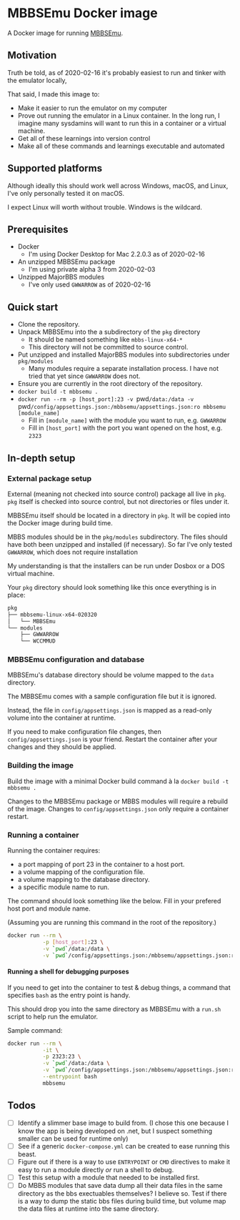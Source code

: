 # MBBSEmu Docker image

A Docker image for running [MBBSEmu](https://mbbsemu.com).

## Motivation

Truth be told, as of 2020-02-16 it's probably easiest to run and tinker with the emulator locally,

That said, I made this image to:

* Make it easier to run the emulator on my computer
* Prove out running the emulator in a Linux container. In the long run, I imagine many sysdamins will want to run this in a container or a virtual machine.
* Get all of these learnings into version control
* Make all of these commands and learnings executable and automated

## Supported platforms

Although ideally this should work well across Windows, macOS, and Linux, I've only personally tested it on macOS.

I expect Linux will worth without trouble. Windows is the wildcard.

## Prerequisites

* Docker
  * I'm using Docker Desktop for Mac 2.2.0.3 as of 2020-02-16
* An unzipped MBBSEmu package
  * I'm using private alpha 3 from 2020-02-03
* Unzipped MajorBBS modules
  * I've only used `GWWARROW` as of 2020-02-16

## Quick start

* Clone the repository.
* Unpack MBBSEmu into the a subdirectory of the `pkg` directory
  * It should be named something like `mbbs-linux-x64-*`
  * This directory will not be committed to source control.
* Put unzipped and installed MajorBBS modules into subdirectories under `pkg/modules`
  * Many modules require a separate installation process. I have not tried that yet since `GWWARROW` does not.
* Ensure you are currently in the root directory of the repository.
* `docker build -t mbbsemu .`
* `docker run --rm -p [host_port]:23 -v `pwd`/data:/data -v `pwd`/config/appsettings.json:/mbbsemu/appsettings.json:ro mbbsemu [module_name]`
  * Fill in `[module_name]` with the module you want to run, e.g. `GWWARROW`
  * Fill in `[host_port]` with the port you want opened on the host, e.g. `2323`

## In-depth setup

### External package setup

External (meaning not checked into source control) package all live in `pkg`. `pkg` itself is checked into source control, but not directories or files under it.

MBBSEmu itself should be located in a directory in `pkg`. It will be copied into the Docker image during build time.

MBBS modules should be in the `pkg/modules` subdirectory. The files should have both been unzipped and installed (if necessary). So far I've only tested `GWWARROW`, which does not require installation

My understanding is that the installers can be run under Dosbox or a DOS virtual machine.

Your `pkg` directory should look something like this once everything is in place:

```sh
pkg
├── mbbsemu-linux-x64-020320
│   └── MBBSEmu
└── modules
    ├── GWWARROW
    └── WCCMMUD
```

### MBBSEmu configuration and database

MBBSEmu's database directory should be volume mapped to the `data` directory.

The MBBSEmu comes with a sample configuration file but it is ignored.

Instead, the file in `config/appsettings.json` is mapped as a read-only volume into the container at runtime.

If you need to make configuration file changes, then `config/appsettings.json` is your friend. Restart the container after your changes and they should be applied.

### Building the image

Build the image with a minimal Docker build command à la `docker build -t mbbsemu .`

Changes to the MBBSEmu package or MBBS modules will require a rebuild of the image. Changes to `config/appsettings.json` only require a container restart.

### Running a container

Running the container requires:
  
* a port mapping of port 23 in the container to a host port.
* a volume mapping of the configuration file.
* a volume mapping to the database directory.
* a specific module name to run.

The command should look something like the below. Fill in your prefered host port and module name.

(Assuming you are running this command in the root of the repository.)

```sh
docker run --rm \
           -p [host_port]:23 \
           -v `pwd`/data:/data \
           -v `pwd`/config/appsettings.json:/mbbsemu/appsettings.json:ro \ mbbsemu [module_name]
```

#### Running a shell for debugging purposes

If you need to get into the container to test & debug things, a command that specifies `bash` as the entry point is handy.

This should drop you into the same directory as MBBSEmu with a `run.sh` script to help run the emulator.

Sample command:

```sh
docker run --rm \
           -it \
           -p 2323:23 \
           -v `pwd`/data:/data \
           -v `pwd`/config/appsettings.json:/mbbsemu/appsettings.json:ro \
           --entrypoint bash
           mbbsemu
```

## Todos

* [ ] Identify a slimmer base image to build from. (I chose this one because I know the app is being developed on .net, but I suspect something smaller can be used for runtime only)
* [ ] See if a generic `docker-compose.yml` can be created to ease running this beast.
* [ ] Figure out if there is a way to use `ENTRYPOINT` or `CMD` directives to make it easy to run a module directly _or_ run a shell to debug.
* [ ] Test this setup with a module that needed to be installed first.
* [ ] Do MBBS modules that save data dump all their data files in the same directory as the bbs exectuables themselves? I believe so. Test if there is a way to dump the static bbs files during build time, but volume map the data files at runtime into the same directory.
